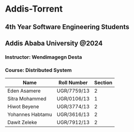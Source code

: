 # Addis-Torrent
## 4th Year Software Engineering Students 
## Addis Ababa University @2024
### Instructor: Wendimagegn Desta
### Course: Distributed System

| Name             | Roll Number  | Section |
| ---------------- | ------------ | ------- |
| Eden Asamere     | UGR/7759/13  | 2       |
| Sitra Mohammed   | UGR/0106/13  | 1       |
| Hiwot Beyene     | UGR/3774/13  | 2       |
| Yohannes Habtamu | UGR/3616/13  | 2       |
| Dawit Zeleke     | UGR/7912/13  | 2       |

